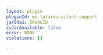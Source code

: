 ```yaml
---
layout: plugin
pluginId: me.tatarka.silent-support
jarSha1: INVALID
isJarAvailable: false
error: NONE
violations: []

---
```

